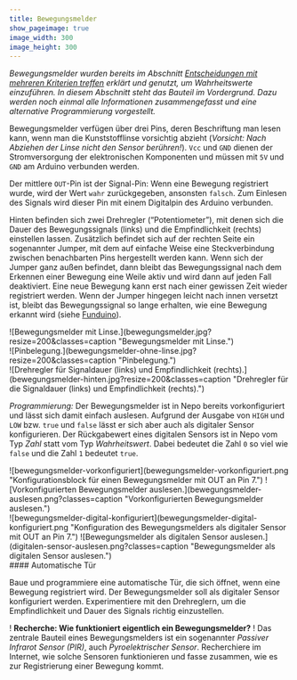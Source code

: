 ```yaml
---
title: Bewegungsmelder
show_pageimage: true
image_width: 300
image_height: 300
---
```


*Bewegungsmelder wurden bereits im Abschnitt [Entscheidungen mit mehreren Kriterien treffen](https://doku.el-voss.de/de/arduinoskript/bausteine-algorithmen/entscheidungen-und-serieller-monitor#entscheidungen-mit-mehreren...) erklärt und genutzt, um Wahrheitswerte einzuführen. In diesem Abschnitt steht das Bauteil im Vordergrund. Dazu werden noch einmal alle Informationen zusammengefasst und eine alternative Programmierung vorgestellt.*

Bewegungsmelder verfügen über drei Pins, deren Beschriftung man lesen kann, wenn man die Kunststofflinse vorsichtig abzieht (*Vorsicht: Nach Abziehen der Linse nicht den Sensor berühren!*). `Vcc` und `GND` dienen der Stromversorgung der elektronischen Komponenten und müssen mit `5V` und `GND` am Arduino verbunden werden.

Der mittlere `OUT`-Pin ist der Signal-Pin: Wenn eine Bewegung registriert wurde, wird der Wert `wahr` zurückgegeben, ansonsten `falsch`. Zum Einlesen des Signals wird dieser Pin mit einem Digitalpin des Arduino verbunden.

Hinten befinden sich zwei Drehregler (“Potentiometer”), mit denen sich die Dauer des Bewegungssignals (links) und die Empfindlichkeit (rechts) einstellen lassen. Zusätzlich befindet sich auf der rechten Seite ein sogenannter Jumper, mit dem auf einfache Weise eine Steckverbindung zwischen benachbarten Pins hergestellt werden kann. Wenn sich der Jumper ganz außen befindet, dann bleibt das Bewegungssignal nach dem Erkennen einer Bewegung eine Weile aktiv und wird dann auf jeden Fall deaktiviert. Eine neue Bewegung kann erst nach einer gewissen Zeit wieder registriert werden. Wenn der Jumper hingegen leicht nach innen versetzt ist, bleibt das Bewegungssignal so lange erhalten, wie eine Bewegung erkannt wird (siehe [Funduino](https://funduino.de/nr-8-bewegungsmelder)).

<div markdown="1" class="flex-box">
<div markdown="1"> ![Bewegungsmelder mit Linse.](bewegungsmelder.jpg?resize=200&classes=caption "Bewegungsmelder mit Linse.")</div>
<div markdown="1"> ![Pinbelegung.](bewegungsmelder-ohne-linse.jpg?resize=200&classes=caption "Pinbelegung.")</div>
<div markdown="1"> ![Drehregler für Signaldauer (links) und Empfindlichkeit (rechts).](bewegungsmelder-hinten.jpg?resize=200&classes=caption "Drehregler für die Signaldauer (links) und Empfindlichkeit (rechts).")</div>
</div>

*Programmierung:* Der Bewegungsmelder ist in Nepo bereits vorkonfiguriert und lässt sich damit einfach auslesen. Aufgrund der Ausgabe von `HIGH` und `LOW` bzw. `true` und `false` lässt er sich aber auch als digitaler Sensor konfigurieren. Der Rückgabewert eines digitalen Sensors ist in Nepo vom Typ *Zahl* statt vom Typ *Wahrheitswert*. Dabei bedeutet die Zahl `0` so viel wie `false` und die Zahl `1` bedeutet `true`.
<div class="flex-box">
<div markdown="1">
![bewegungsmelder-vorkonfiguriert](bewegungsmelder-vorkonfiguriert.png "Konfigurationsblock für einen Bewegungsmelder mit OUT an Pin 7.")
![Vorkonfigurierten Bewegungsmelder auslesen.](bewegungsmelder-auslesen.png?classes=caption "Vorkonfigurierten Bewegungsmelder auslesen.")
</div>
<div markdown="1">
![bewegungsmelder-digital-konfiguriert](bewegungsmelder-digital-konfiguriert.png "Konfiguration des Bewegungsmelders als digitaler Sensor mit OUT an Pin 7.")
![Bewegungsmelder als digitalen Sensor auslesen.](digitalen-sensor-auslesen.png?classes=caption "Bewegungsmelder als digitalen Sensor auslesen.")
</div>
</div>

<div markdown="1" class="projekt">
#### Automatische Tür

Baue und programmiere eine automatische Tür, die sich öffnet, wenn eine Bewegung registriert wird. Der Bewegungsmelder soll als digitaler Sensor konfiguriert werden. Experimentiere mit den Drehreglern, um die Empfindlichkeit und Dauer des Signals richtig einzustellen.
</div>

! **Recherche: Wie funktioniert eigentlich ein Bewegungsmelder?**
! Das zentrale Bauteil eines Bewegungsmelders ist ein sogenannter *Passiver Infrarot Sensor (PIR)*, auch *Pyroelektrischer Sensor*. Recherchiere im Internet, wie solche Sensoren funktionieren und fasse zusammen, wie es zur Registrierung einer Bewegung kommt.
